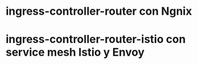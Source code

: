 # ingress-controller-router con Ngnix
# ingress-controller-router-istio con service mesh Istio y Envoy
